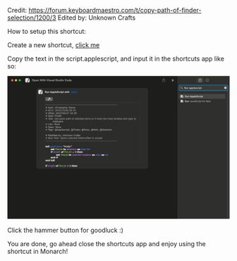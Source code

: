 Credit: https://forum.keyboardmaestro.com/t/copy-path-of-finder-selection/1200/3
Edited by: Unknown Crafts

How to setup this shortcut:

Create a new shortcut, <a href="shortcuts://create-shortcut">click me</a>

Copy the text in the script.applescript, and input it in the shortcuts app like so:

<picture>
<img alt="Shows the way the script looks in apple shortcuts app." src="images/image.png">
</picture>

Click the hammer button for goodluck :)

You are done, go ahead close the shortcuts app and enjoy using the shortcut in Monarch!